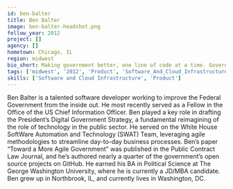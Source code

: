 ```yaml
---
id: ben-balter
title: Ben Balter
image: ben-balter-headshot.png
fellow_year: 2012
project: []
agency: []
hometown: Chicago, IL
region: midwest
bio_short: Making government better, one line of code at a time. Government Evangelist @ GitHub, attorney, open source developer
tags: ['midwest', '2012', 'Product', 'Software_And_Cloud_Infrastructure']
skills: ['Software and Cloud Infrastructure', 'Product']
---
```


Ben Balter is a talented software developer working to improve the Federal Government from the inside out. He most recently served as a Fellow in the Office of the US Chief Information Officer. Ben played a key role in drafting the President’s Digital Government Strategy, a fundamental reimagining of the role of technology in the public sector. He served on the White House SoftWare Automation and Technology (SWAT) Team, leveraging agile methodologies to streamline day-to-day business processes. Ben’s paper “Toward a More Agile Government” was published in the Public Contract Law Journal, and he’s authored nearly a quarter of the government’s open source projects on GitHub.  He earned his BA in Political Science at The George Washington University, where he is currently a JD/MBA candidate.  Ben grew up in Northbrook, IL, and currently lives in Washington, DC.
